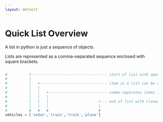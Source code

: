 ```yaml
---
layout: default
---
```


# Quick List Overview

A list in python is just a sequence of objects.

Lists are represented as a comma-separated sequence enclosed with square brackets.

```python

#          +----------------------------------- start of list with open square bracket [
#          |
#          |   +------------------------------- item in a list can be any type they are strings
#          |   |
#          |   |   +--------------------------- comma-separates items ,
#          |   |   |
#          |   |   |                       +--- end of list with closed square bracket ]
#          |   |   |                       |
#          ▼   ▼   ▼                       ▼
vehicles = ['sedan','train','truck','plane']
```

